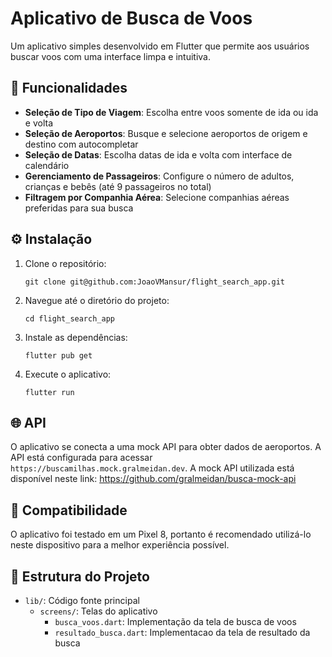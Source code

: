 # Aplicativo de Busca de Voos

Um aplicativo simples desenvolvido em Flutter que permite aos usuários buscar voos com uma interface limpa e intuitiva.

## 📱 Funcionalidades

- **Seleção de Tipo de Viagem**: Escolha entre voos somente de ida ou ida e volta
- **Seleção de Aeroportos**: Busque e selecione aeroportos de origem e destino com autocompletar
- **Seleção de Datas**: Escolha datas de ida e volta com interface de calendário
- **Gerenciamento de Passageiros**: Configure o número de adultos, crianças e bebês (até 9 passageiros no total)
- **Filtragem por Companhia Aérea**: Selecione companhias aéreas preferidas para sua busca

## ⚙️ Instalação

1. Clone o repositório:

   ```
   git clone git@github.com:JoaoVMansur/flight_search_app.git
   ```

2. Navegue até o diretório do projeto:

   ```
   cd flight_search_app
   ```

3. Instale as dependências:

   ```
   flutter pub get
   ```

4. Execute o aplicativo:
   ```
   flutter run
   ```

## 🌐 API

O aplicativo se conecta a uma mock API para obter dados de aeroportos. A API está configurada para acessar `https://buscamilhas.mock.gralmeidan.dev`. A mock API utilizada está disponível neste link: https://github.com/gralmeidan/busca-mock-api

## 📱 Compatibilidade

O aplicativo foi testado em um Pixel 8, portanto é recomendado utilizá-lo neste dispositivo para a melhor experiência possível.

## 🔧 Estrutura do Projeto

- `lib/`: Código fonte principal
  - `screens/`: Telas do aplicativo
    - `busca_voos.dart`: Implementação da tela de busca de voos
    - `resultado_busca.dart`: Implementacao da tela de resultado da busca
